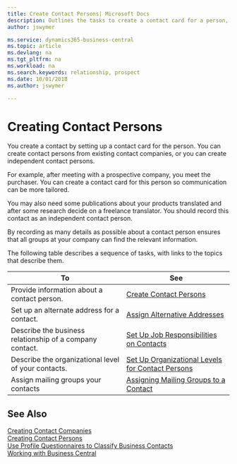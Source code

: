 ```yaml
---
title: Create Contact Persons| Microsoft Docs
description: Outlines the tasks to create a contact card for a person, for example, a prospect or supplier, helping to define the relationship and tailor communication.
author: jswymer

ms.service: dynamics365-business-central
ms.topic: article
ms.devlang: na
ms.tgt_pltfrm: na
ms.workload: na
ms.search.keywords: relationship, prospect
ms.date: 10/01/2018
ms.author: jswymer

---
```

# Creating Contact Persons
You create a contact by setting up a contact card for the person. You can create contact persons from existing contact companies, or you can create independent contact persons.

For example, after meeting with a prospective company, you meet the purchaser. You can create a contact card for this person so communication can be more tailored.

You may also need some publications about your products translated and after some research decide on a freelance translator. You should record this contact as an independent contact person.

By recording as many details as possible about a contact person ensures that all groups at your company can find the relevant information.

The following table describes a sequence of tasks, with links to the topics that describe them.

| To | See |
| --- | --- |
| Provide information about a contact person. |[Create Contact Persons](marketing-how-create-contact-persons.md) |
| Set up an alternate address for a contact. |[Assign Alternative Addresses](marketing-how-assign-alternate-address.md) |
| Describe the business relationship of a company contact. |[Set Up Job Responsibilities on Contacts](marketing-job-responsibilities.md) |
| Describe the organizational level of your contacts. |[Set Up Organizational Levels for Contact Persons](marketing-organizational-levels.md) |
| Assign mailing groups your contacts |[Assigning Mailing Groups to a Contact](marketing-mailing-groups.md) |

## See Also
[Creating Contact Companies](marketing-create-contact-companies.md)  
[Creating Contact Persons](marketing-create-contact-persons.md)  
[Use Profile Questionnaires to Classify Business Contacts](marketing-create-contact-profile-questionnaire.md)  
[Working with Business Central](ui-work-product.md)
